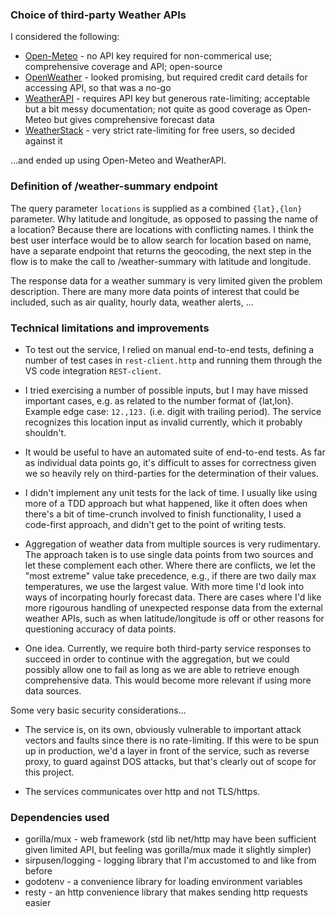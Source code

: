 ### Choice of third-party Weather APIs

I considered the following:
- [Open-Meteo](https://open-Meteo.com) - no API key required for non-commerical use;  comprehensive coverage and API; open-source
- [OpenWeather](https://openweathermap.org) - looked promising, but required credit card details for accessing API, so that was a no-go
- [WeatherAPI](https://www.weatherapi.com/docs/) - requires API key but generous rate-limiting; acceptable but a bit messy documentation; not quite as good coverage as Open-Meteo but gives comprehensive forecast data
- [WeatherStack](https://weatherstack.com/documentation) - very strict rate-limiting for free users, so decided against it

...and ended up using Open-Meteo and WeatherAPI.

### Definition of /weather-summary endpoint
The query parameter `locations` is supplied as a combined `{lat},{lon}` parameter.
Why latitude and longitude, as opposed to passing the name of a location?
Because there are locations with conflicting names. I think the best user interface would be to 
allow search for location based on name, have a separate endpoint that returns the geocoding,
the next step in the flow is to make the call to /weather-summary with latitude and longitude.

The response data for a weather summary is very limited given the problem description.
There are many more data points of interest that could be included, such as air quality,
hourly data, weather alerts, ...

### Technical limitations and improvements
- To test out the service, I relied on manual end-to-end tests, defining a number of test cases
in `rest-client.http` and running them through the VS code integration `REST-client`.

- I tried exercising a number of possible inputs, but I may have missed important cases,
e.g. as related to the number format of {lat,lon}. Example edge case: `12.,123.` (i.e. digit with trailing period). The service recognizes this location input as invalid currently, which it probably shouldn't.

- It would be useful to have an automated suite of end-to-end tests. As far as individual data points go, it's difficult to asses for correctness given we so heavily rely on third-parties for the determination of their values.

- I didn't implement any unit tests for the lack of time. I usually like using more of a TDD approach but what
happened, like it often does when there's a bit of time-crunch involved to finish functionality, I used a code-first approach, and didn't get to the point of writing tests.

- Aggregation of weather data from multiple sources is very rudimentary. The approach taken is to use single
data points from two sources and let these complement each other. Where there are conflicts, we let the "most
extreme" value take precedence, e.g., if there are two daily max temperatures, we use the largest value.
With more time I'd look into ways of incorpating hourly forecast data. There are cases where I'd like more rigourous handling of unexpected response data from the external weather APIs, such as when latitude/longitude is off or other reasons for questioning accuracy of data points. 
- One idea. Currently, we require both third-party service responses to succeed in order to continue with the aggregation, but we could possibly allow one to fail as long as we are able to retrieve enough comprehensive data. This would become more relevant if using more data sources.

Some very basic security considerations...
- The service is, on its own, obviously vulnerable to important attack vectors and faults since there is no rate-limiting. If this were to be spun up in production, we'd a layer in front of the service, such as reverse proxy, to guard against DOS attacks, but that's clearly out of scope for this project.

- The services communicates over http and not TLS/https.



### Dependencies used
- gorilla/mux - web framework (std lib net/http may have been sufficient given limited API, but feeling
was gorilla/mux made it slightly simpler)
- sirpusen/logging - logging library that I'm accustomed to and like from before
- godotenv - a convenience library for loading environment variables
- resty - an http convenience library that makes sending http requests easier